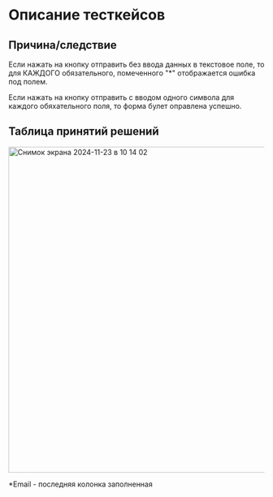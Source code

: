 <h1>Описание тесткейсов</h1>

<h2>Причина/следствие</h2>

Если нажать на кнопку отправить без ввода данных в текстовое поле, то для КАЖДОГО обязательного, помеченного "*" отображается ошибка под полем.    

Если нажать на кнопку отправить с вводом одного символа для каждого обяхательного поля, то форма булет оправлена успешно. 

<h2>Таблица принятий решений</h2>

<img width="642" alt="Снимок экрана 2024-11-23 в 10 14 02" src="https://github.com/user-attachments/assets/ee23fe65-05fe-41aa-943c-b14370618646">


*Email - последняя колонка заполненная



